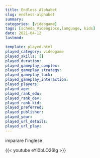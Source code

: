 ```yaml
---
title: Endless Alphabet
slug: endless-alphabet
summary: 
categories: [videogame]
tags: [scheda_Videogioco,language, kids]
date: 2021-04-12
lastmod: 

template: played.html
played_category: videogame
played_skills: []
played_duration: 
played_gameplay_complex: 
played_gameplay_strategy: 
played_gameplay_luck: 
played_gameplay_interaction: 
played_players: 
played_age: 
played_rank_edu: 
played_rank_dev: 
played_rank_kid: 
played_preferred: 
played_publisher: 
played_year: 
played_url_details: 
played_url_play: 
---
```



imparare l'inglese

{{< youtube eYl0bLO26Ig >}}
